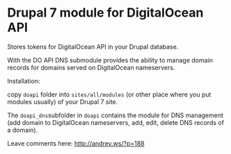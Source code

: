 # Drupal 7 module for DigitalOcean API

Stores tokens for DigitalOcean API in your Drupal database.

With the DO API DNS submodule provides the ability to manage domain records for domains served on DigitalOcean nameservers.

Installation:

copy `doapi` folder into `sites/all/modules` (or other place where you put modules usually) of your Drupal 7 site.

The `doapi_dns`subfolder in `doapi` contains the module for DNS management (add domain to DigitalOcean nameservers, add, edit, delete DNS records of a domain).

Leave comments here: http://andrey.ws/?p=188


